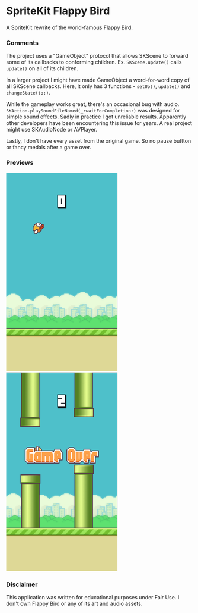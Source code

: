 # SpriteKit Flappy Bird

A SpriteKit rewrite of the world-famous Flappy Bird.

### Comments
The project uses a "GameObject" protocol that allows SKScene to forward some of its callbacks to conforming children.
Ex. `SKScene.update()` calls `update()` on all of its children.

In a larger project I might have made GameObject a word-for-word copy of all SKScene callbacks. Here, it only has 3 functions - `setUp()`, `update()` and `changeState(to:)`.

While the gameplay works great, there's an occasional bug with audio. `SKAction.playSoundFileNamed(_:waitForCompletion:)` was designed for simple sound effects. Sadly in practice I got unreliable results. Apparently other developers have been encountering this issue for years. A real project might use SKAudioNode or AVPlayer.

Lastly, I don't have every asset from the original game. So no pause buttton or fancy medals after a game over.

### Previews
<p float="left">
  <img src="PreviewImages/preview0.png" width="300" />
  <img src="PreviewImages/preview1.png" width="300" /> 
</p>

### Disclaimer
This application was written for educational purposes under Fair Use. I don't own Flappy Bird or any of its art and audio assets.
